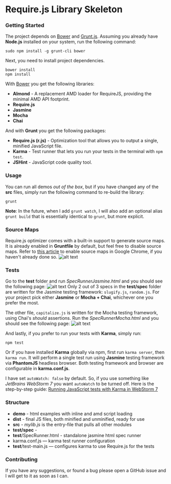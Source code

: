 Require.js Library Skeleton
===========================

### Getting Started
The project depends on [Bower](https://github.com/bower/bower) and [Grunt.js](http://gruntjs.com). Assuming
you already have **Node.js** installed on your system, run the following command:

```
sudo npm install -g grunt-cli bower
```

Next, you need to install project dependencies. 
```
bower install
npm install
```

With [Bower](https://github.com/bower/bower) you get the following libraries:
- **Almond** - A replacement AMD loader for RequireJS, providing the minimal AMD API footprint.
- **Require.js**
- **Jasmine**
- **Mocha** 
- **Chai**

And with **Grunt** you get the following packages:
- **Require.js (r.js)** - Optimization tool that allows you to output a single, minified JavaScript file. 
- **Karma** - Test runner that lets you run your tests in the terminal with `npm test`.
- **JSHint** - JavaScript code quality tool.

### Usage

You can run all demos *out of the box*, but if you have changed any of the **src** files, simply run the
following command to re-build the library:
```
grunt
```
**Note**: In the future, when I add `grunt watch`, I will also add an optional alias `grunt build` that is
essentially identical to `grunt`, but more explicit.

### Source Maps

Require.js optimizer comes with a built-in support to generate source maps. It is already enabled in **Gruntfile**
by default, but feel free to disable source maps. Refer to [this article](https://developers.google.com/chrome-developer-tools/docs/javascript-debugging#source-maps)
to enable source maps in Google Chrome, if you haven't already done so.
![alt text](https://lh6.googleusercontent.com/-_IhjVi3fN2A/UoB47nFh94I/AAAAAAAADgA/z6LHmjyqvbA/s2560/Screenshot+2013-11-11+01.15.12.png)

### Tests
Go to the **test** folder and run *SpecRunnerJasmine.html* and you should see the following page:
![alt text](https://lh6.googleusercontent.com/-9vlvxT94o0Y/UoB47u0jGQI/AAAAAAAADgA/AOginRb4OZ8/s2560/Screenshot+2013-11-11+01.15.43.png)
Only 2 out of 3 specs in the **test/spec** folder are written for the Jasmine testing framework: `slugify.js`, `random.js`.
For your project pick either **Jasmine** or **Mocha + Chai**, whichever one you prefer the most.

The other file, `capitalize.js` is written for the Mocha testing framework, using Chai's *should* assertions. 
Run the *SpecRunnerMocha.html* and you should see the following page:
![alt text](https://lh6.googleusercontent.com/-asAAIpVt_eI/UoB47vwV8ZI/AAAAAAAADgA/NT2Nu1bf1DU/w1238-h984-no/Screenshot+2013-11-11+01.15.55.png)

And lastly, if you prefer to run your tests with **Karma**, simply run:
```
npm test
```

Or if you have installed **Karma** globally via npm, first run `karma server`, then `karma run`. It will perform
a single test run using **Jasmine** testing framework via **PhantomJS** headless browser. Both testing framework
and browser are configurable in **karma.conf.js**. 

I have set `autoWatch: false` by default.
So, if you use something like *JetBrains WebStorm 7* you want `autoWatch` to be turned off. 
Here is the step-by-step guide: 
[Running JavaScript tests with Karma in WebStorm 7](http://blog.jetbrains.com/webstorm/2013/10/running-javascript-tests-with-karma-in-webstorm-7/)



### Structure

- **demo** - html examples with inline and amd script loading
- **dist** - final JS files, both minified and unminified, ready for use
- **src** - *mylib.js* is the entry-file that pulls all other modules
- **test/spec** -
- **test**/SpecRunner.html - standalone jasmine html spec runner
- karma.conf.js — karma test runner configuration
- **test**/test-main.js — configures karma to use Require.js for the tests

### Contributing
If you have any suggestions, or found a bug please open a GitHub issue and I will
get to it as soon as I can.
